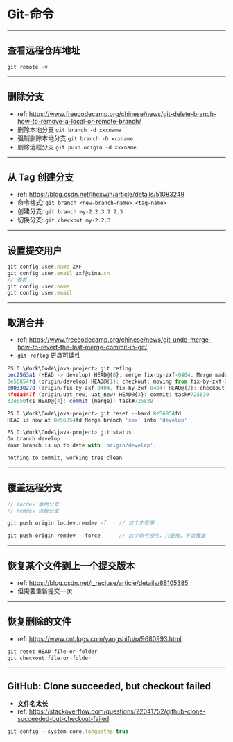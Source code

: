 # Git-命令


---
## 查看远程仓库地址
```shell
git remote -v
```


---
## 删除分支
- ref: https://www.freecodecamp.org/chinese/news/git-delete-branch-how-to-remove-a-local-or-remote-branch/
- 删除本地分支 `git branch -d xxxname`
- 强制删除本地分支 `git branch -D xxxname`
- 删除远程分支 `git push origin -d xxxname`


---
## 从 Tag 创建分支
- ref: https://blog.csdn.net/lhcxwjh/article/details/51083249
- 命令格式: `git branch <new-branch-name> <tag-name>`
- 创建分支: `git branch my-2.2.3 2.2.3`
- 切换分支: `git checkout my-2.2.3`


---
## 设置提交用户
```js
git config user.name ZXF
git config user.email zxf@sina.cn
// 查看
git config user.name
git config user.email
```


---
## 取消合并
- ref: https://www.freecodecamp.org/chinese/news/git-undo-merge-how-to-revert-the-last-merge-commit-in-git/
- `git reflog` 更具可读性
```js
PS D:\Work\Code\java-project> git reflog
bec2563a1 (HEAD -> develop) HEAD@{0}: merge fix-by-zxf-0404: Merge made by the 'ort' strategy.  // 这个是合并的记录
8e56854fd (origin/develop) HEAD@{1}: checkout: moving from fix-by-zxf-0404 to develop           // 回滚到这
c00330270 (origin/fix-by-zxf-0404, fix-by-zxf-0404) HEAD@{2}: checkout: moving from uat_new to fix-by-zxf-0404
4fe8a847f (origin/uat_new, uat_new) HEAD@{3}: commit: task#725839
32e650fc1 HEAD@{4}: commit (merge): task#725839

PS D:\Work\Code\java-project> git reset --hard 8e56854fd                                        // 与上对应
HEAD is now at 8e56854fd Merge branch 'xxx' into 'develop'

PS D:\Work\Code\java-project> git status
On branch develop
Your branch is up to date with 'origin/develop'.

nothing to commit, working tree clean
```


---
## 覆盖远程分支
```js
// locdev 本地分支
// remdev 远程分支

git push origin locdev:remdev -f    // 这个才有用

git push origin remdev --force      // 这个命令没用，只是推，不会覆盖
```


---
## 恢复某个文件到上一个提交版本
- ref: https://blog.csdn.net/I_recluse/article/details/88105385
- 但需要重新提交一次


---
## 恢复删除的文件
- ref: https://www.cnblogs.com/yangshifu/p/9680993.html
```js
git reset HEAD file-or-folder
git checkout file-or-folder
```


---
## GitHub: Clone succeeded, but checkout failed
- **文件名太长**
- ref: https://stackoverflow.com/questions/22041752/github-clone-succeeded-but-checkout-failed
```js
git config --system core.longpaths true
```